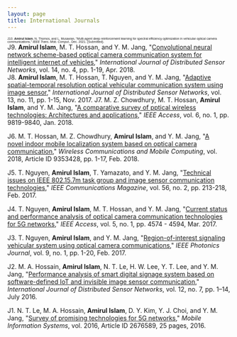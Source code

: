 ```yaml
---
layout: page
title: International Journals
---
```

<span style="font-family:sans-serif; font-size:.5em;"> J10. **Amirul Islam**, N. Thomos, and L. Musavian, "Multi-agent deep reinforcement learning for spectral efficiency optimization in vehicular optical camera communications," _IEEE Trans. Mob. Comput._, Dec. 2021. (Submitted).  </span>   
J9. **Amirul Islam**, M. T. Hossan, and Y. M. Jang, "[Convolutional neural network scheme-based optical camera communication system for intelligent internet of vehicles](https://journals.sagepub.com/doi/10.1177/1550147718770153)," _International Journal of Distributed Sensor Networks_, vol. 14, no. 4, pp. 1-19, Apr. 2018.  
J8. **Amirul Islam**, M. T. Hossan, T. Nguyen, and Y. M. Jang, "[Adaptive spatial-temporal resolution optical vehicular communication system using image sensor](https://journals.sagepub.com/doi/full/10.1177/1550147717743698)," _International Journal of Distributed Sensor Networks_, vol. 13, no. 11, pp. 1-15, Nov. 2017. 
J7. M. Z. Chowdhury, M. T. Hossan, **Amirul Islam**, and Y. M. Jang, "[A comparative survey of pptical wireless technologies: Architectures and applications](https://ieeexplore.ieee.org/stamp/stamp.jsp?arnumber=8259465)," _IEEE Access_, vol. 6, no. 1, pp. 9819-9840, Jan. 2018.  

J6. M. T. Hossan, M. Z. Chowdhury, **Amirul Islam**, and Y. M. Jang, "[A novel indoor mobile localization system based on optical camera communication](https://www.hindawi.com/journals/wcmc/2018/9353428/)," _Wireless Communications and Mobile Computing_, vol. 2018, Article ID 9353428, pp. 1-17, Feb. 2018.  

J5. T. Nguyen, **Amirul Islam**, T. Yamazato, and Y. M. Jang, "[Technical issues on IEEE 802.15.7m task group and image sensor communication technologies](https://ieeexplore.ieee.org/document/8291141)," _IEEE Communications Magazine_, vol. 56, no. 2, pp. 213-218, Feb. 2017.  

J4. T. Nguyen, **Amirul Islam**, M. T. Hossan, and Y. M. Jang, "[Current status and performance analysis of optical camera communication technologies for 5G networks](https://ieeexplore.ieee.org/document/7890427)," _IEEE Access_, vol. 5, no. 1, pp. 4574 - 4594, Mar. 2017.  

J3. T. Nguyen, **Amirul Islam**, and Y. M. Jang, "[Region-of-interest signaling vehicular system using optical camera communications](https://ieeexplore.ieee.org/document/7801077)," _IEEE Photonics Journal_, vol. 9, no. 1, pp. 1-20, Feb. 2017.  

J2. M. A. Hossain, **Amirul Islam**, N. T. Le, H. W. Lee, Y. T. Lee, and Y. M. Jang, "[Performance analysis of smart digital signage system based on software-defined IoT and invisible image sensor communication](https://journals.sagepub.com/doi/10.1177/1550147716657926)," _International Journal of Distributed Sensor Networks_,  vol. 12, no. 7, pp. 1–14, July 2016.  

J1. N. T. Le, M. A. Hossain, **Amirul Islam**, D. Y. Kim, Y. J. Choi, and Y. M. Jang, "[Survey of promising technologies for 5G networks](https://www.hindawi.com/journals/misy/2016/2676589/)," _Mobile Information Systems_, vol. 2016, Article ID 2676589, 25 pages, 2016.  
